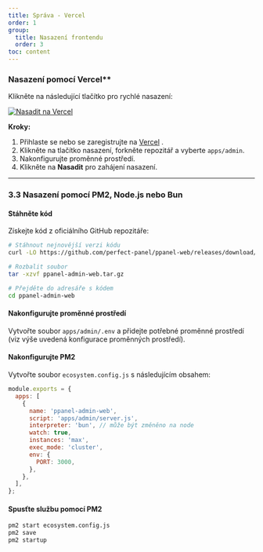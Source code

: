 ```yaml
---
title: Správa - Vercel
order: 1
group: 
  title: Nasazení frontendu
  order: 3
toc: content
---
```


### Nasazení pomocí Vercel\*\*

Klikněte na následující tlačítko pro rychlé nasazení:

[![Nasadit na Vercel](https://vercel.com/button)](https://vercel.com/new/clone?demo-description=PPanel%20je%20čistý%2C%20profesionální%2C%20a%20dokonalý%20nástroj%20pro%20otevřený%20proxy%20panel%2C%20navržený%20tak%2C%20aby%20byl%20vaší%20ideální%20volbou%20pro%20učení%20a%20praktické%20použití\&demo-image=https%3A%2F%2Furlscan.io%2Fliveshot%2F%3Fwidth%3D1920%26height%3D1080%26url%3Dhttps%3A%2F%2Fadmin.ppanel.dev\&demo-title=PPanel%20Admin%20Web\&demo-url=https%3A%2F%2Fadmin.ppanel.dev%2F\&from=.\&project-name=ppanel-admin-web\&repository-name=ppanel-web\&repository-url=https%3A%2F%2Fgithub.com%2Fperfect-panel%2Fppanel-web\&root-directory=apps%2Fadmin\&skippable-integrations=1)

**Kroky:**

1. Přihlaste se nebo se zaregistrujte na [Vercel](https://vercel.com/) .
2. Klikněte na tlačítko nasazení, forkněte repozitář a vyberte `apps/admin`.
3. Nakonfigurujte proměnné prostředí.
4. Klikněte na **Nasadit** pro zahájení nasazení.

---

### **3.3 Nasazení pomocí PM2, Node.js nebo Bun**

#### Stáhněte kód

Získejte kód z oficiálního GitHub repozitáře:

```bash
# Stáhnout nejnovější verzi kódu
curl -LO https://github.com/perfect-panel/ppanel-web/releases/download/v1.0.0/ppanel-admin-web.tar.gz

# Rozbalit soubor
tar -xzvf ppanel-admin-web.tar.gz

# Přejděte do adresáře s kódem
cd ppanel-admin-web
```

#### Nakonfigurujte proměnné prostředí

Vytvořte soubor `apps/admin/.env` a přidejte potřebné proměnné prostředí (viz výše uvedená konfigurace proměnných prostředí).

#### Nakonfigurujte PM2

Vytvořte soubor `ecosystem.config.js` s následujícím obsahem:

```javascript
module.exports = {
  apps: [
    {
      name: 'ppanel-admin-web',
      script: 'apps/admin/server.js',
      interpreter: 'bun', // může být změněno na node
      watch: true,
      instances: 'max',
      exec_mode: 'cluster',
      env: {
        PORT: 3000,
      },
    },
  ],
};
```

#### Spusťte službu pomocí PM2

```bash
pm2 start ecosystem.config.js
pm2 save
pm2 startup
```

